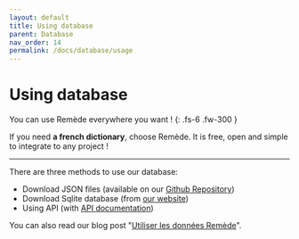 ```yaml
---
layout: default
title: Using database
parent: Database
nav_order: 14
permalink: /docs/database/usage
---
```


# Using database
You can use Remède everywhere you want ! 
{: .fs-6 .fw-300 }

If you need **a french dictionary**, choose Remède. It is free, open and simple to integrate to any project !

---

There are three methods to use our database:
- Download JSON files (available on our [Github Repository](https://github.com/camarm-dev/remede/tree/main/data))
- Download Sqlite database (from [our website](https://remede.camarm.fr/download))
- Using API (with [API documentation](https://api-remede.camarm.fr/docs))

You can also read our blog post "[Utiliser les données Remède](https://remede.camarm.fr/2024/06/07/Version-1.2.0-news.html)".
